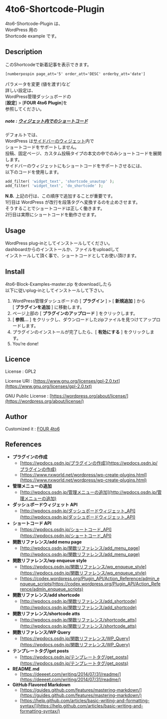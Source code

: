 4to6-Shortcode-Plugin
===
4to6-Shortcode-Plugin は、  
WordPress 用の  
 Shortcode example です。

## Description
このShortcodeで新着記事を表示できます。 

```html
[numberpospin page_att='5' order_att='DESC' orderby_att='date']
```

パラメータを変更 (値を渡す)など  
詳しい設定は、  
WordPress管理ダッシュボードの  
[**設定**] > [**FOUR 4to6 Plugin**]を  
参照してください。

##### note :  [ウィジェット内でのショートコード](wpdocs.osdn.jp/ショートコード#.E3.82.A6.E3.82.A3.E3.82.B8.E3.82.A7.E3.83.83.E3.83.88.E5.86.85.E3.81.A7.E3.81.AE.E3.82.B7.E3.83.A7.E3.83.BC.E3.83.88.E3.82.B3.E3.83.BC.E3.83.89)

 デフォルトでは、  
WordPress は[サイドバーのウィジェット](http://wpdocs.osdn.jp/WordPress_Widgets)内で  
ショートコードをサポートしません。  
投稿、固定ページ、カスタム投稿タイプの本文の中でのみショートコードを展開します。  
サイドバーのウィジェットにもショートコードをサポートさせるには、  
以下のコードを使用します。

```php
add_filter( 'widget_text', 'shortcode_unautop' );
add_filter( 'widget_text', 'do_shortcode' );
```
 **N.B.** 上記の行は、この順序で追加することが重要です。  
1行目は WordPress が改行を段落タグへ変換するのを止めさせます。  
そうすることでショートコードは正しく働きます。  
2行目は実際にショートコードを動作させます。

##  Usage

WordPress plug-inとしてインストールしてください。  
dashboardからのインストールか、ファイルをuploadして  
インストールして頂く事で、ショートコードとしてお使い頂けます。

## Install
4to6-Block-Examples-master.zip をdownloadしたら  
以下に従いplug-inとしてインストールして下さい。

1. WordPress管理ダッシュボードの [ **プラグイン** ] > [ **新規追加** ] から  
[ **プラグインを追加** ] に移動します。
1. ページ上部の [ **プラグインのアップロード** ] をクリックします。
1. [ **参照...** ] をクリックし、ダウンロードしたzipファイルを見つけてアップロードします。
1. プラグインのインストールが完了したら、[ **有効にする** ] をクリックします。
1. You’re done!

## Licence
License : GPL2

License URI : [https://www.gnu.org/licenses/gpl-2.0.txt](https://www.gnu.org/licenses/gpl-2.0.txt)   

GNU Public License : [https://wordpress.org/about/license/](https://wordpress.org/about/license/) 

## Author

Customized it : [FOUR 4to6](https://github.com/four4to6)

## References
- **プラグインの作成**
  - [https://wpdocs.osdn.jp/プラグインの作成](https://wpdocs.osdn.jp/プラグインの作成)
  - [https://www.nxworld.net/wordpress/wp-create-plugins.html](https://www.nxworld.net/wordpress/wp-create-plugins.html)
- **管理メニューの追加**
  - [http://wpdocs.osdn.jp/管理メニューの追加](http://wpdocs.osdn.jp/管理メニューの追加)
- **ダッシュボードウィジェット API**
  - [http://wpdocs.osdn.jp/ダッシュボードウィジェット_API](http://wpdocs.osdn.jp/ダッシュボードウィジェット_API)
- **ショートコード API**
  - [https://wpdocs.osdn.jp/ショートコード_API](https://wpdocs.osdn.jp/ショートコード_API)
- **関数リファレンス/add menu page**
  - [http://wpdocs.osdn.jp/関数リファレンス/add_menu_page](http://wpdocs.osdn.jp/関数リファレンス/add_menu_page)
- **関数リファレンス/wp enqueue style**
  - [https://wpdocs.osdn.jp/関数リファレンス/wp_enqueue_style](https://wpdocs.osdn.jp/関数リファレンス/wp_enqueue_style)
  - [https://codex.wordpress.org/Plugin_API/Action_Reference/admin_enqueue_scripts(https://codex.wordpress.org/Plugin_API/Action_Reference/admin_enqueue_scripts)
- **関数リファレンス/add shortcode**
  - [http://wpdocs.osdn.jp/関数リファレンス/add_shortcode](http://wpdocs.osdn.jp/関数リファレンス/add_shortcode)
- **関数リファレンス/shortcode atts**
  - [http://wpdocs.osdn.jp/関数リファレンス/shortcode_atts](http://wpdocs.osdn.jp/関数リファレンス/shortcode_atts)
- **関数リファレンス/WP Query**
  - [https://wpdocs.osdn.jp/関数リファレンス/WP_Query](https://wpdocs.osdn.jp/関数リファレンス/WP_Query)
- **テンプレートタグ/get posts**
  - [https://wpdocs.osdn.jp/テンプレートタグ/get_posts](https://wpdocs.osdn.jp/テンプレートタグ/get_posts)
- **README.md**
  - [https://deeeet.com/writing/2014/07/31/readme/](https://deeeet.com/writing/2014/07/31/readme/)
- **GitHub Flavored Markdown**
  - [https://guides.github.com/features/mastering-markdown/](https://guides.github.com/features/mastering-markdown/)
  - [https://help.github.com/articles/basic-writing-and-formatting-syntax/](https://help.github.com/articles/basic-writing-and-formatting-syntax/)

